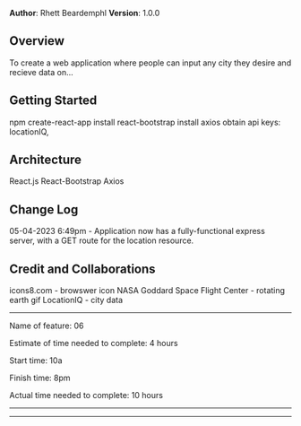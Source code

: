 **Author**: Rhett Beardemphl
**Version**: 1.0.0

## Overview
<!-- Provide a high level overview of what this application is and why you are building it, beyond the fact that it's an assignment for this class. (i.e. What's your problem domain?) -->
To create a web application where people can input any city they desire and recieve data on...

## Getting Started
<!-- What are the steps that a user must take in order to build this app on their own machine and get it running? -->
npm create-react-app
install react-bootstrap
install axios
obtain api keys: locationIQ,

## Architecture
<!-- Provide a detailed description of the application design. What technologies (languages, libraries, etc) you're using, and any other relevant design information. -->
React.js
React-Bootstrap
Axios

## Change Log
<!-- Use this area to document the iterative changes made to your application as each feature is successfully implemented. Use time stamps. Here's an example:-->

05-04-2023 6:49pm - Application now has a fully-functional express server, with a GET route for the location resource.

## Credit and Collaborations
<!-- Give credit (and a link) to other people or resources that helped you build this application. -->
icons8.com - browswer icon
NASA Goddard Space Flight Center - rotating earth gif
LocationIQ - city data

------------------------------------------------------------------------------

Name of feature: 06

Estimate of time needed to complete: 4 hours

Start time: 10a

Finish time: 8pm

Actual time needed to complete: 10 hours

------------------------------------------------------------------------------



------------------------------------------------------------------------------